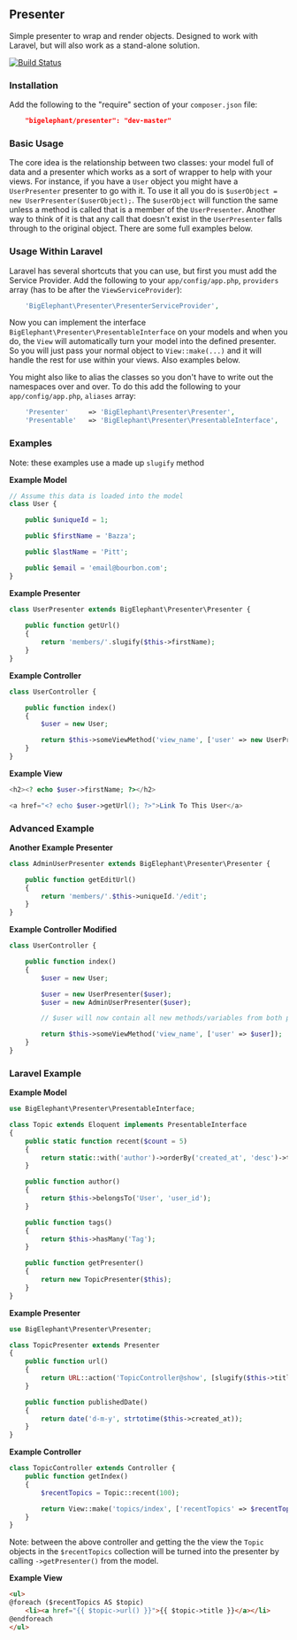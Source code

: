 ## Presenter

Simple presenter to wrap and render objects. Designed to work with Laravel, but will also work as a stand-alone solution.

[![Build Status](https://secure.travis-ci.org/bigelephant/presenter.png)](http://travis-ci.org/bigelephant/presenter)

### Installation

Add the following to the "require" section of your `composer.json` file:

```json
	"bigelephant/presenter": "dev-master"
```

### Basic Usage
The core idea is the relationship between two classes: your model full of data and a presenter which works as a sort of wrapper to help with your views.
For instance, if you have a `User` object you might have a `UserPresenter` presenter to go with it. To use it all you do is `$userObject = new UserPresenter($userObject);`. 
The `$userObject` will function the same unless a method is called that is a member of the `UserPresenter`. Another way to think of it is that any call that doesn't exist in the `UserPresenter` falls through to the original object. There are some full examples below.

### Usage Within Laravel
Laravel has several shortcuts that you can use, but first you must add the Service Provider. Add the following to your `app/config/app.php`, `providers` array (has to be after the `ViewServiceProvider`):

```php
	'BigElephant\Presenter\PresenterServiceProvider',
```

Now you can implement the interface `BigElephant\Presenter\PresentableInterface` on your models and when you do, the `View` will automatically turn your model into the defined presenter. So you will just pass your normal object to `View::make(...)` and it will handle the rest for use within your views. Also examples below.

You might also like to alias the classes so you don't have to write out the namespaces over and over. To do this add the following to your `app/config/app.php`, `aliases` array:
```php
	'Presenter' 	=> 'BigElephant\Presenter\Presenter',
	'Presentable'	=> 'BigElephant\Presenter\PresentableInterface',
```

### Examples
Note: these examples use a made up `slugify` method

**Example Model**
```php
// Assume this data is loaded into the model
class User {

	public $uniqueId = 1;

	public $firstName = 'Bazza';

	public $lastName = 'Pitt';

	public $email = 'email@bourbon.com';
}
```
	
**Example Presenter**
```php
class UserPresenter extends BigElephant\Presenter\Presenter {
	
	public function getUrl()
	{
		return 'members/'.slugify($this->firstName);
	}
}
```

**Example Controller**
```php
class UserController {

	public function index()
	{
		$user = new User;

		return $this->someViewMethod('view_name', ['user' => new UserPresenter($user)]);
	}
}
```

**Example View**
```php
<h2><? echo $user->firstName; ?></h2>

<a href="<? echo $user->getUrl(); ?>">Link To This User</a>
```

### Advanced Example
**Another Example Presenter**
```php
class AdminUserPresenter extends BigElephant\Presenter\Presenter {

	public function getEditUrl()
	{
		return 'members/'.$this->uniqueId.'/edit';
	}
}
```

**Example Controller Modified**
```php
class UserController {

	public function index()
	{
		$user = new User;

		$user = new UserPresenter($user);
		$user = new AdminUserPresenter($user);

		// $user will now contain all new methods/variables from both presenters

		return $this->someViewMethod('view_name', ['user' => $user]);
	}
}
```

### Laravel Example
**Example Model**
```php
use BigElephant\Presenter\PresentableInterface;

class Topic extends Eloquent implements PresentableInterface
{
	public static function recent($count = 5)
	{
		return static::with('author')->orderBy('created_at', 'desc')->take($count)->get();
	}

	public function author()
	{
		return $this->belongsTo('User', 'user_id');
	}

	public function tags()
	{
		return $this->hasMany('Tag');
	}

	public function getPresenter()
	{
		return new TopicPresenter($this);
	}
}
```

**Example Presenter**
```php
use BigElephant\Presenter\Presenter;

class TopicPresenter extends Presenter
{
	public function url()
	{
		return URL::action('TopicController@show', [slugify($this->title).'.'.$this->id]);
	}

	public function publishedDate()
	{
		return date('d-m-y', strtotime($this->created_at));
	}
}
```

**Example Controller**
```php
class TopicController extends Controller {
	public function getIndex()
	{
		$recentTopics = Topic::recent(100);

		return View::make('topics/index', ['recentTopics' => $recentTopics]);
	}
}
```

Note: between the above controller and getting the the view the `Topic` objects in the `$recentTopics` collection will be turned into the presenter by calling `->getPresenter()` from the model.

**Example View**
```html
<ul>
@foreach ($recentTopics AS $topic)
	<li><a href="{{ $topic->url() }}">{{ $topic->title }}</a></li>
@endforeach
</ul>
```
